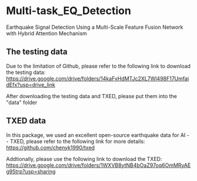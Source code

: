 # Multi-task_EQ_Detection
Earthquake Signal Detection Using a Multi-Scale Feature Fusion Network with Hybrid Attention Mechanism

## The testing data
Due to the limitation of Github, please refer to the following link to download the testing data:  https://drive.google.com/drive/folders/14kaFvHdMTJc2XL7Wl498F17UmfaidEfx?usp=drive_link

After downloading the testing data and TXED, please put them into the "data" folder

## TXED data
In this package, we used an excellent open-source earthquake data for AI -- TXED, please refer to the following link for more details: https://github.com/chenyk1990/txed 

Addtionally, please use the following link to download the TXED: https://drive.google.com/drive/folders/1WXVB8ytNB4bOaZ97oq6OmMRyAEg95trp?usp=sharing

